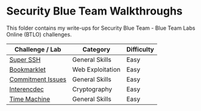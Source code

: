 # Security Blue Team Walkthroughs

This folder contains my write-ups for Security Blue Team - Blue Team Labs Online (BTLO) challenges.

| **Challenge / Lab**         | **Category**         | **Difficulty** |
|---------------------------- |--------------------- |--------------- |
| [Super SSH]()               | General Skills       | Easy           |
| [Bookmarklet]()             | Web Exploitation     | Easy           |
| [Commitment Issues]()       | General Skills       | Easy           |
| [Interencdec]()             | Cryptography         | Easy           |
| [Time Machine]()            | General Skills       | Easy           |
